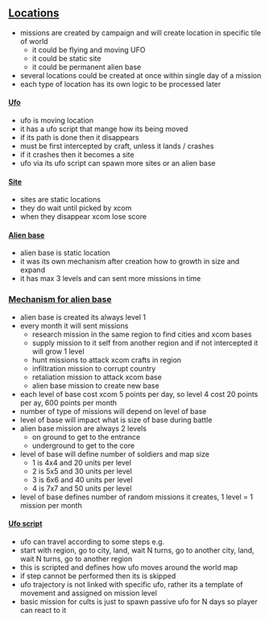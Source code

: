 
## [Locations]()

- missions are created by campaign and will create location in specific tile of world 
  - it could be flying and moving UFO
  - it could be static site
  - it could be permanent alien base
- several locations could be created at once within single day of a mission
- each type of location has its own logic to be processed later

#### [Ufo]()

- ufo is moving location
- it has a ufo script that mange how its being moved
- if its path is done then it disappears
- must be first intercepted by craft, unless it lands / crashes
- if it crashes then it becomes a site
- ufo via its ufo script can spawn more sites or an alien base

#### [Site]()

- sites are static locations
- they do wait until picked by xcom
- when they disappear xcom lose score

#### [Alien base]()

- alien base is static location
- it was its own mechanism after creation how to growth in size and expand
- it has max 3 levels and can sent more missions in time

### [Mechanism for alien base]()

- alien base is created its always level 1
- every month it will sent missions
  - research mission in the same region to find cities and xcom bases
  - supply mission to it self from another region and if not intercepted it will grow 1 level
  - hunt missions to attack xcom crafts in region 
  - infiltration mission to corrupt country
  - retaliation mission to attack xcom base
  - alien base mission to create new base 
- each level of base cost xcom 5 points per day, so level 4 cost 20 points per ay, 600 points per month
- number of type of missions will depend on level of base
- level of base will impact what is size of base during battle
- alien base mission are always 2 levels
  - on ground to get to the entrance
  - underground to get to the core
- level of base will define number of soldiers and map size
  - 1 is 4x4 and 20 units per level
  - 2 is 5x5 and 30 units per level
  - 3 is 6x6 and 40 units per level
  - 4 is 7x7 and 50 units per level
- level of base defines number of random missions it creates, 1 level = 1 mission per month
 
#### [Ufo script]()

- ufo can travel according to some steps e.g.
- start with region, go to city, land, wait N turns, go to another city, land, wait N turns, go to another region
- this is scripted and defines how ufo moves around the world map
- if step cannot be performed then its is skipped
- ufo trajectory is not linked with specific ufo, rather its a template of movement and assigned on mission level
- basic mission for cults is just to spawn passive ufo for N days so player can react to it
